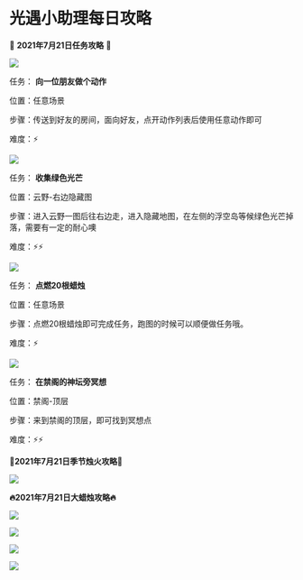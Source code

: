# 光遇小助理每日攻略
👑 **2021年7月21日任务攻略** 👑

![](https://ok.166.net/reunionpub/ds/kol/20210721/011229-vem2h6szyw.png)

任务： **向一位朋友做个动作**

位置：任意场景

步骤：传送到好友的房间，面向好友，点开动作列表后使用任意动作即可

难度：⚡

![](https://ok.166.net/reunionpub/ds/kol/20210721/011205-q20gm73hdl.png)

任务： **收集绿色光芒**

位置：云野-右边隐藏图

步骤：进入云野一图后往右边走，进入隐藏地图，在左侧的浮空岛等候绿色光芒掉落，需要有一定的耐心噢

难度：⚡⚡

![](https://ok.166.net/reunionpub/ds/kol/20210721/004913-17pd9ynm20.png)

任务： **点燃20根蜡烛**

位置：任意场景

步骤：点燃20根蜡烛即可完成任务，跑图的时候可以顺便做任务哦。

难度：⚡

![](https://ok.166.net/reunionpub/ds/kol/20210721/011216-spodq9ugw1.png)

任务： **在禁阁的神坛旁冥想**

位置：禁阁-顶层

步骤：来到禁阁的顶层，即可找到冥想点

难度：⚡⚡

 **🌹2021年7月21日季节烛火攻略🌹**

![](https://ok.166.net/reunionpub/ds/kol/20210721/011545-0uwg16l4d3.png)

  

 **🔥2021年7月21日大蜡烛攻略🔥**

![](https://ok.166.net/reunionpub/ds/kol/20210721/010602-aeh35ipmbg.png)

  

![](https://ok.166.net/reunionpub/ds/kol/20210721/010543-sakn8c624o.png)

  

![](https://ok.166.net/reunionpub/ds/kol/20210721/010654-0s39qcz2ug.png)

  

![](https://ok.166.net/reunionpub/ds/kol/20210721/010729-dyg70sczav.png)

  

